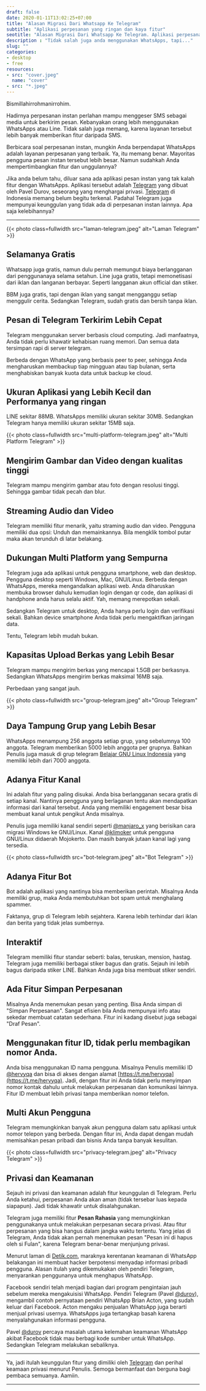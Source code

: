 ```yaml
---
draft: false
date: 2020-01-11T13:02:25+07:00
title: "Alasan Migrasi Dari Whatsapp Ke Telegram"
subtitle: "Aplikasi perpesanan yang ringan dan kaya fitur"
seotitle: "Alasan Migrasi Dari Whatsapp Ke Telegram. Aplikasi perpesanan yang ringan dan kaya fitur."
description : "Tidak salah juga anda menggunakan WhatsApps, tapi..."
slug: ""
categories:
- desktop
- free
resources:
- src: "cover.jpeg"
  name: "cover"
- src: "*.jpeg"
---
```


Bismillahirrohmanirrohim.

Hadirnya perpesanan instan perlahan mampu menggeser SMS sebagai media untuk berkirim pesan. Kebanyakan orang lebih menggunakan WhatsApps atau Line. Tidak salah juga memang, karena layanan tersebut lebih banyak memberikan fitur daripada SMS.

Berbicara soal perpesanan instan, mungkin Anda berpendapat WhatsApps adalah layanan perpesanan yang terbaik. Ya, itu memang benar. Mayoritas pengguna pesan instan tersebut lebih besar. Namun sudahkah Anda mempertimbangkan fitur dan unggulannya?

Jika anda belum tahu, diluar sana ada aplikasi pesan instan yang tak kalah fitur dengan WhatsApps. Aplikasi tersebut adalah [Telegram](https://telegram.org/) yang dibuat oleh Pavel Durov, seseorang yang menghargai privasi. [Telegram](https://telegram.org/) di Indonesia memang belum begitu terkenal. Padahal Telegram juga mempunyai keunggulan yang tidak ada di perpesanan instan lainnya. Apa saja kelebihannya?

***

{{< photo class=fullwidth src="laman-telegram.jpeg" alt="Laman Telegram" >}}

## Selamanya Gratis

Whatsapp juga gratis, namun dulu pernah memungut biaya berlangganan dari penggunanaya selama setahun. Line juga gratis, tetapi memonetisasi dari iklan dan langanan berbayar. Seperti langganan akun official dan stiker.

BBM juga gratis, tapi dengan iklan yang sangat mengganggu setiap menggulir cerita. Sedangkan Telegram, sudah gratis dan bersih tanpa iklan.

## Pesan di Telegram Terkirim Lebih Cepat

Telegram menggunakan server berbasis cloud computing. Jadi manfaatnya, Anda tidak perlu khawatir kehabisan ruang memori. Dan semua data tersimpan rapi di server telegram.

Berbeda dengan WhatsApp yang berbasis peer to peer, sehingga Anda mengharuskan membackup tiap mingguan atau tiap bulanan, serta menghabiskan banyak kuota data untuk backup ke cloud.

## Ukuran Aplikasi yang Lebih Kecil dan Performanya yang ringan

LINE sekitar 88MB. WhatsApps memiliki ukuran sekitar 30MB. Sedangkan Telegram hanya memiliki ukuran sekitar 15MB saja.

{{< photo class=fullwidth src="multi-platform-telegram.jpeg" alt="Multi Platform Telegram" >}}

## Mengirim Gambar dan Video dengan kualitas tinggi

Telegram mampu mengirim gambar atau foto dengan resolusi tinggi. Sehingga gambar tidak pecah dan blur.

## Streaming Audio dan Video

Telegram memiliki fitur menarik, yaitu straming audio dan video. Pengguna memiliki dua opsi: Unduh dan memainkannya. Bila mengklik tombol putar maka akan terunduh di latar belakang.

## Dukungan Multi Platform yang Sempurna

Telegram juga ada aplikasi untuk pengguna smartphone, web dan desktop. Pengguna desktop seperti Windows, Mac, GNU/Linux. Berbeda dengan WhatsApps, mereka mengandalkan aplikasi web. Anda diharuskan membuka browser dahulu kemudian login dengan qr code, dan aplikasi di handphone anda harus selalu aktif. Yah, memang merepotkan sekali.

Sedangkan Telegram untuk desktop, Anda hanya perlu login dan verifikasi sekali. Bahkan device smartphone Anda tidak perlu mengaktifkan jaringan data.

Tentu, Telegram lebih mudah bukan.

## Kapasitas Upload Berkas yang Lebih Besar

Telegram mampu mengirim berkas yang mencapai 1.5GB per berkasnya. Sedangkan WhatsApps mengirim berkas maksimal 16MB saja.

Perbedaan yang sangat jauh.

{{< photo class=fullwidth src="group-telegram.jpeg" alt="Group Telegram" >}}

## Daya Tampung Grup yang Lebih Besar

WhatsApps menampung 256 anggota setiap grup, yang sebelumnya 100 anggota. Telegram memberikan 5000 lebih anggota per grupnya. Bahkan Penulis juga masuk di grup telegram [Belajar GNU Linux Indonesia](https://t.me/gnulinuxindonesia) yang memiliki lebih dari 7000 anggota.

## Adanya Fitur Kanal

Ini adalah fitur yang paling disukai. Anda bisa berlangganan secara gratis di setiap kanal. Nantinya pengguna yang berlaganan tentu akan mendapatkan informasi dari kanal tersebut. Anda yang memiliki engagement besar bisa membuat kanal untuk pengikut Anda misalnya.

Penulis juga memiliki kanal sendiri seperti [@manjaro_x](https://t.me/manjaro_x) yang berisikan cara migrasi Windows ke GNU/Linux. Kanal [@klimoker](https://t.me/klimoker) untuk pengguna GNU/Linux didaerah Mojokerto. Dan masih banyak jutaan kanal lagi yang tersedia.

{{< photo class=fullwidth src="bot-telegram.jpeg" alt="Bot Telegram" >}}

## Adanya Fitur Bot

Bot adalah aplikasi yang nantinya bisa memberikan perintah. Misalnya Anda memiliki grup, maka Anda membutuhkan bot spam untuk menghalang spammer.

Faktanya, grup di Telegram lebih sejahtera. Karena lebih terhindar dari iklan dan berita yang tidak jelas sumbernya.

## Interaktif

Telegram memiliki fitur standar seberti: balas, teruskan, mension, hastag. Telegram juga memiliki berbagai stiker bagus dan gratis. Sejauh ini lebih bagus daripada stiker LINE. Bahkan Anda juga bisa membuat stiker sendiri.

## Ada Fitur Simpan Perpesanan

Misalnya Anda menemukan pesan yang penting. Bisa Anda simpan di "Simpan Perpesanan". Sangat efisien bila Anda mempunyai info atau sekedar membuat catatan sederhana. Fitur ini kadang disebut juga sebagai "Draf Pesan".

## Menggunakan fitur ID, tidak perlu membagikan nomor Anda.

Anda bisa menggunakan ID nama pengguna. Misalnya Penulis memiliki ID [@hervyqa](https://t.me/hervyqa) dan bisa di akses dengan alamat [https://t.me/hervyqa](https://t.me/hervyqa). Jadi, dengan fitur ini Anda tidak perlu menyimpan nomor kontak dahulu untuk melakukan perpesanan dan komunikasi lainnya. Fitur ID membuat lebih privasi tanpa memberikan nomor telefon.

## Multi Akun Pengguna

Telegram memungkinkan banyak akun pengguna dalam satu aplikasi untuk nomor telepon yang berbeda. Dengan fitur ini, Anda dapat dengan mudah memisahkan pesan pribadi dan bisnis Anda tanpa banyak kesulitan.

{{< photo class=fullwidth src="privacy-telegram.jpeg" alt="Privacy Telegram" >}}

## Privasi dan Keamanan

Sejauh ini privasi dan keamanan adalah fitur keunggulan di Telegram. Perlu Anda ketahui, perpesanan Anda akan aman (tidak tersebar luas kepada siapapun). Jadi tidak khawatir untuk disalahgunakan.

Telegram juga memiliki fitur **Pesan Rahasia** yang memungkinkan penggunakanya untuk melakukan perpesanan secara privasi. Atau fitur perpesanan yang bisa hangus dalam jangka waktu tertentu. Yang jelas di Telegram, Anda tidak akan pernah menemukan pesan "Pesan ini di hapus oleh si Fulan", karena Telegram benar-benar menjunjung privasi.

Menurut laman di [Detik.com](https://inet.detik.com/security/d-4794393/pendiri-telegram-serukan-hapus-whatsapp-kenapa), maraknya kerentanan keamanan di WhatsApp belakangan ini membuat hacker berpotensi menyadap informasi pribadi pengguna. Alasan itulah yang dikemukakan oleh pendiri Telegram, menyarankan penggunanya untuk menghapus WhatsApp.

Facebook sendiri telah menjadi bagian dari program pengintaian jauh sebelum mereka mengakuisisi WhatsApp. Pendiri Telegram (Pavel [@durov](https://t.me/durov)), mengambil contoh pernyataan pendiri WhatsApp Brian Acton, yang sudah keluar dari Facebook. Acton mengaku penjualan WhatsApp juga berarti menjual privasi usernya. WhatsApps juga tertangkap basah karena menyalahgunakan informasi pengguna.

Pavel [@durov](https://t.me/durov) percaya masalah utama kelemahan keamanan WhatsApp akibat Facebook tidak mau berbagi kode sumber untuk WhatsApp. Sedangkan Telegram melakukan sebaliknya.

***

Ya, jadi itulah keunggulan fitur yang dimiliki oleh [Telegram](https://telegram.org/) dan perihal keamaan privasi menurut Penulis. Semoga bermanfaat dan berguna bagi pembaca semuanya. Aamiin.

***
